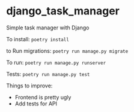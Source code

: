 # django_task_manager

Simple task manager with Django

To install:
`poetry install`

to Run migrations:
`poetry run manage.py migrate`

To run:
`poetry run manage.py runserver`

Tests:
`poetry run manage.py test`

Things to improve:

- Frontend is pretty ugly
- Add tests for API
